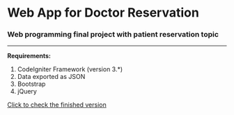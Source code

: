 # Web App for Doctor Reservation
<h3>Web programming final project with patient reservation topic</h3>
<hr>
<strong>Requirements:</strong>
<ol>
  <li>CodeIgniter Framework (version 3.*)</li>
  <li>Data exported as JSON</li>
  <li>Bootstrap</li>
  <li>jQuery</li>
</ol>
<p><a href="https://github.com/zaRizk7/reservasi-pasien-klinik/tree/siap-submit">Click to check the finished version</a></p>
